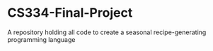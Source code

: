 # CS334-Final-Project
A repository holding all code to create a seasonal recipe-generating programming language
